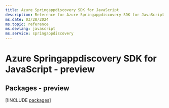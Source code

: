 ```yaml
---
title: Azure Springappdiscovery SDK for JavaScript
description: Reference for Azure Springappdiscovery SDK for JavaScript
ms.date: 03/28/2024
ms.topic: reference
ms.devlang: javascript
ms.service: springappdiscovery
---
```

# Azure Springappdiscovery SDK for JavaScript - preview
## Packages - preview
[!INCLUDE [packages](springappdiscovery-index.md)]